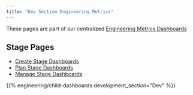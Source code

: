 ```yaml
---
title: "Dev Section Engineering Metrics"
---
```


These pages are part of our centralized [Engineering Metrics Dashboards](/handbook/engineering/metrics/)

## Stage Pages

- [Create Stage Dashboards](/handbook/engineering/metrics/dev/create)
- [Plan Stage Dashboards](/handbook/engineering/metrics/dev/plan)
- [Manage Stage Dashboards](/handbook/engineering/metrics/dev/manage)

{{% engineering/child-dashboards development_section="Dev" %}}
